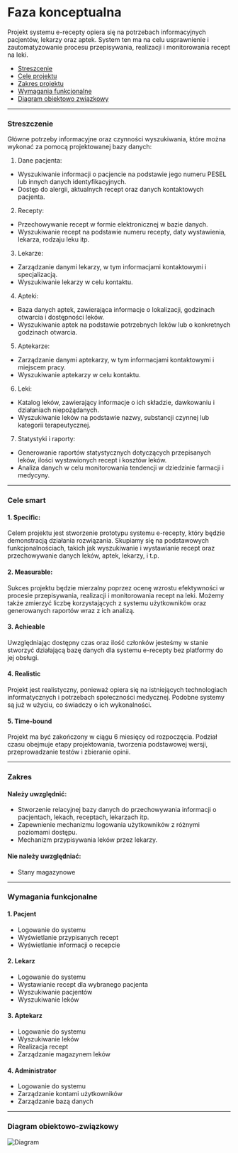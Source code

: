 # Faza konceptualna
Projekt systemu e-recepty opiera się na potrzebach informacyjnych pacjentów, lekarzy oraz aptek. System ten ma na celu usprawnienie i zautomatyzowanie procesu przepisywania, realizacji i monitorowania recept na leki.
* [Streszcenie](#streszczenie)
* [Cele projektu](#cele-smart)
* [Zakres projektu](#zakres)
* [Wymagania funkcjonalne](#wymagania-funkcjonalne)
* [Diagram obiektowo związkowy](#diagram-obiektowo-związkowy)
___
### Streszczenie 
Główne potrzeby informacyjne oraz czynności wyszukiwania, które można wykonać za pomocą projektowanej bazy danych:
1. Dane pacjenta:
- Wyszukiwanie informacji o pacjencie na podstawie jego numeru PESEL lub innych danych identyfikacyjnych.
- Dostęp do alergii, aktualnych recept oraz danych kontaktowych pacjenta.
2. Recepty:
- Przechowywanie recept w formie elektronicznej w bazie danych.
- Wyszukiwanie recept na podstawie numeru recepty, daty wystawienia, lekarza, rodzaju leku itp.
3. Lekarze:
- Zarządzanie danymi lekarzy, w tym informacjami kontaktowymi i specjalizacją.
- Wyszukiwanie lekarzy w celu kontaktu.
4. Apteki:
- Baza danych aptek, zawierająca informacje o lokalizacji, godzinach otwarcia i dostępności leków.
- Wyszukiwanie aptek na podstawie potrzebnych leków lub o konkretnych godzinach otwarcia.
5. Aptekarze:
- Zarządzanie danymi aptekarzy, w tym informacjami kontaktowymi i miejscem pracy.
- Wyszukiwanie aptekarzy w celu kontaktu.
6. Leki:
- Katalog leków, zawierający informacje o ich składzie, dawkowaniu i działaniach niepożądanych.
- Wyszukiwanie leków na podstawie nazwy, substancji czynnej lub kategorii terapeutycznej.
7. Statystyki i raporty:
- Generowanie raportów statystycznych dotyczących przepisanych leków, ilości wystawionych recept i kosztów leków.
- Analiza danych w celu monitorowania tendencji w dziedzinie farmacji i medycyny.
___
### Cele smart
#### 1. Specific:
Celem projektu jest stworzenie prototypu systemu e-recepty, który będzie demonstracją działania rozwiązania. Skupiamy się na podstawowych funkcjonalnościach, takich jak wyszukiwanie i wystawianie recept oraz przechowywanie danych leków, aptek, lekarzy, i t.p.
#### 2. Measurable:
Sukces projektu będzie mierzalny poprzez ocenę wzrostu efektywności w procesie przepisywania, realizacji i monitorowania recept na leki. Możemy także zmierzyć liczbę korzystających z systemu użytkowników oraz generowanych raportów wraz z ich analizą.
#### 3. Achieable
Uwzględniając dostępny czas oraz ilość członków jesteśmy w stanie stworzyć działającą bazę danych dla systemu e-recepty bez platformy do jej obsługi.
#### 4. Realistic 
Projekt jest realistyczny, ponieważ opiera się na istniejących technologiach informatycznych i potrzebach społeczności medycznej. Podobne systemy są już w użyciu, co świadczy o ich wykonalności.
#### 5. Time-bound
Projekt ma być zakończony w ciągu 6 miesięcy od rozpoczęcia. Podział czasu obejmuje etapy projektowania, tworzenia podstawowej wersji, przeprowadzanie testów i zbieranie opinii.
___
### Zakres
#### Należy uwzględnić:
- Stworzenie relacyjnej bazy danych do przechowywania informacji o pacjentach, lekach, receptach, lekarzach itp.
- Zapewnienie mechanizmu logowania użytkowników z różnymi poziomami dostępu.
- Mechanizm przypisywania leków przez lekarzy.
#### Nie należy uwzględniać:
- Stany magazynowe
___
### Wymagania funkcjonalne
#### 1. Pacjent
* Logowanie do systemu
* Wyświetlanie przypisanych recept
* Wyświetlanie informacji o recepcie
#### 2. Lekarz
* Logowanie do systemu
* Wystawianie recept dla wybranego pacjenta
* Wyszukiwanie pacjentów
* Wyszukiwanie leków
#### 3. Aptekarz
* Logowanie do systemu
* Wyszukiwanie leków
* Realizacja recept
* Zarządzanie magazynem leków
#### 4. Administrator
* Logowanie do systemu
* Zarządzanie kontami użytkowników
* Zarządzanie bazą danych
___
### Diagram obiektowo-związkowy
![Diagram](https://www.plantuml.com/plantuml/png/XPBDJiCm3CVlUOfezxx3a10NE4mWn74onOokQHAbgQP-xCnBSOJtedFYgckAkBIE_Ol_TknjxS7vfbAYBWjjmK4bLQ7HjnQbSVx32E4mzw0F2kLc1_aHjTz8gAKDjkp5-Ofvm19SHuWYSutWS19xQbxhqSwFG4Wz7HFondei0mLa9iGTk0foRFoSSbsgQN4KK4K7a-pSa_2FcAEDILsmq-eKkaCHXSbEcLiubUO4ki3_UdtkMZ-YkYY9R7w--9oWz-3nODmeft14Y2_PjoVVIaFSQ-odZRsnUn_TouiljgW9FOt6ChWpjOVlJ_dEOsZpJWFXzXBAzzSHkZzlRHYop0oyQ6kXi61h4Hws28WycomR-kl1YiMxh39HdHAOdcV9QKcjvoqGyH_KfihPJVJGqsE9ouUvCTabuLJaj0Xpxw9OmHroPU4iUDdINEauWpoLyrUGiixhM9-TsA9-Qohr2m00)

